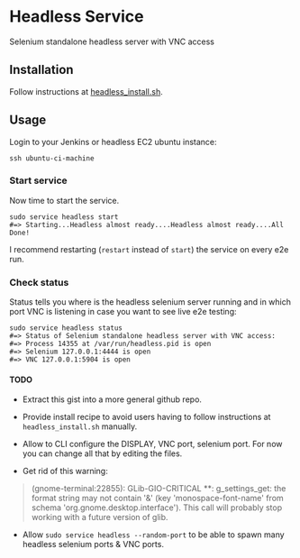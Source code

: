 # Headless Service

Selenium standalone headless server with VNC access

## Installation

Follow instructions at [headless_install.sh](#file-headless_install-sh).

## Usage

Login to your Jenkins or headless EC2 ubuntu instance:

    ssh ubuntu-ci-machine

### Start service

Now time to start the service.

    sudo service headless start
    #=> Starting...Headless almost ready....Headless almost ready....All Done!

I recommend restarting (`restart` instead of `start`) the service on every e2e run.

### Check status

Status tells you where is the headless selenium server running and in which port VNC is listening in case you want to see live e2e testing:

    sudo service headless status
    #=> Status of Selenium standalone headless server with VNC access: 
    #=> Process 14355 at /var/run/headless.pid is open
    #=> Selenium 127.0.0.1:4444 is open
    #=> VNC 127.0.0.1:5904 is open

#### TODO

- Extract this gist into a more general github repo.

- Provide install recipe to avoid users having to follow instructions at `headless_install.sh` manually.

- Allow to CLI configure the DISPLAY, VNC port, selenium port. For now you can change all that by editing the files.

- Get rid of this warning:

> (gnome-terminal:22855): GLib-GIO-CRITICAL **: g_settings_get: the format string may not contain '&' (key 'monospace-font-name' from schema 'org.gnome.desktop.interface'). This call will probably stop working with a future version of glib.

- Allow `sudo service headless --random-port` to be able to spawn many headless selenium ports & VNC ports.
